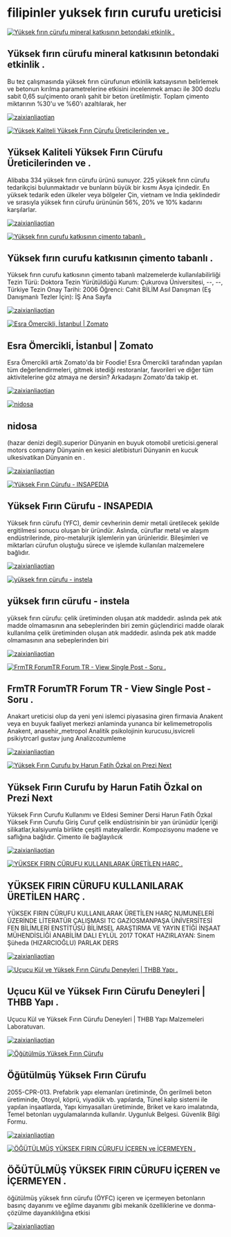# filipinler yuksek fırın curufu ureticisi
<a href="https://mnn.zoosnet.net/LR/Chatpre.aspx?id=MNN94995150&p=https://topgrinding.com/" target="_blank">![Yüksek fırın cürufu mineral katkısının betondaki etkinlik .](https://github.com/technlg/images/blob/main/10.jpg)</a>
## Yüksek fırın cürufu mineral katkısının betondaki etkinlik .
Bu tez çalışmasında yüksek fırın cürufunun etkinlik katsayısının belirlemek ve betonun kırılma parametrelerine etkisini incelenmek amacı ile 300 dozlu sabit 0,65 su/çimento oranlı şahit bir beton üretilmiştir. Toplam çimento miktarının %30'u ve %60'ı azaltılarak, her 
<a href="https://mnn.zoosnet.net/LR/Chatpre.aspx?id=MNN94995150&p=https://topgrinding.com/" target="_blank"><img src="https://github.com/technlg/images/raw/main/chat11.jpg" alt="zaixianliaotian"/></a><a href="//whatsapp.shibangsoft.com/WhatsApp.php" ><img src="https://github.com/technlg/images/raw/main/chat11.png" alt=""></a>
<a href="https://mnn.zoosnet.net/LR/Chatpre.aspx?id=MNN94995150&p=https://topgrinding.com/" target="_blank">![Yüksek Kaliteli Yüksek Fırın Cürufu Üreticilerinden ve .](https://github.com/technlg/images/blob/main/23.jpg)</a>
## Yüksek Kaliteli Yüksek Fırın Cürufu Üreticilerinden ve .
Alibaba 334 yüksek fırın cürufu ürünü sunuyor. 225 yüksek fırın cürufu tedarikçisi bulunmaktadır ve bunların büyük bir kısmı Asya içindedir. En yüksek tedarik eden ülkeler veya bölgeler Çin, vietnam ve India şeklindedir ve sırasıyla yüksek fırın cürufu ürününün 56%, 20% ve 10% kadarını karşılarlar.
<a href="https://mnn.zoosnet.net/LR/Chatpre.aspx?id=MNN94995150&p=https://topgrinding.com/" target="_blank"><img src="https://github.com/technlg/images/raw/main/chat11.jpg" alt="zaixianliaotian"/></a><a href="//whatsapp.shibangsoft.com/WhatsApp.php" ><img src="https://github.com/technlg/images/raw/main/chat11.png" alt=""></a>
<a href="https://mnn.zoosnet.net/LR/Chatpre.aspx?id=MNN94995150&p=https://topgrinding.com/" target="_blank">![Yüksek fırın curufu katkısının çimento tabanlı .](https://github.com/technlg/images/blob/main/13.jpg)</a>
## Yüksek fırın curufu katkısının çimento tabanlı .
Yüksek fırın curufu katkısının çimento tabanlı malzemelerde kullanılabilirliği Tezin Türü: Doktora Tezin Yürütüldüğü Kurum: Çukurova Üniversitesi, --, --, Türkiye Tezin Onay Tarihi: 2006 Öğrenci: Cahit BİLİM Asıl Danışman (Eş Danışmanlı Tezler İçin): İŞ Ana Sayfa 
<a href="https://mnn.zoosnet.net/LR/Chatpre.aspx?id=MNN94995150&p=https://topgrinding.com/" target="_blank"><img src="https://github.com/technlg/images/raw/main/chat11.jpg" alt="zaixianliaotian"/></a><a href="//whatsapp.shibangsoft.com/WhatsApp.php" ><img src="https://github.com/technlg/images/raw/main/chat11.png" alt=""></a>
<a href="https://mnn.zoosnet.net/LR/Chatpre.aspx?id=MNN94995150&p=https://topgrinding.com/" target="_blank">![Esra Ömercikli, İstanbul | Zomato](https://github.com/technlg/images/blob/main/16.jpg)</a>
## Esra Ömercikli, İstanbul | Zomato
Esra Ömercikli artık Zomato'da bir Foodie! Esra Ömercikli tarafından yapılan tüm değerlendirmeleri, gitmek istediği restoranlar, favorileri ve diğer tüm aktivitelerine göz atmaya ne dersin? Arkadaşını Zomato'da takip et.
<a href="https://mnn.zoosnet.net/LR/Chatpre.aspx?id=MNN94995150&p=https://topgrinding.com/" target="_blank"><img src="https://github.com/technlg/images/raw/main/chat11.jpg" alt="zaixianliaotian"/></a><a href="//whatsapp.shibangsoft.com/WhatsApp.php" ><img src="https://github.com/technlg/images/raw/main/chat11.png" alt=""></a>
<a href="https://mnn.zoosnet.net/LR/Chatpre.aspx?id=MNN94995150&p=https://topgrinding.com/" target="_blank">![nidosa](https://github.com/technlg/images/blob/main/47.jpg)</a>
## nidosa
(hazar denizi degil).superior Dünyanin en buyuk otomobil ureticisi.general motors company Dünyanin en kesici aletibisturi Dünyanin en kucuk ulkesivatikan Dünyanin en .
<a href="https://mnn.zoosnet.net/LR/Chatpre.aspx?id=MNN94995150&p=https://topgrinding.com/" target="_blank"><img src="https://github.com/technlg/images/raw/main/chat11.jpg" alt="zaixianliaotian"/></a><a href="//whatsapp.shibangsoft.com/WhatsApp.php" ><img src="https://github.com/technlg/images/raw/main/chat11.png" alt=""></a>
<a href="https://mnn.zoosnet.net/LR/Chatpre.aspx?id=MNN94995150&p=https://topgrinding.com/" target="_blank">![Yüksek Fırın Cürufu - INSAPEDIA](https://github.com/technlg/images/blob/main/20.jpg)</a>
## Yüksek Fırın Cürufu - INSAPEDIA
Yüksek fırın cürufu (YFC), demir cevherinin demir metali üretilecek şekilde ergitilmesi sonucu oluşan bir üründür. Aslında, cüruflar metal ve alaşım endüstrilerinde, piro-metalurjik işlemlerin yan ürünleridir. Bileşimleri ve miktarları cürufun oluştuğu sürece ve işlemde kullanılan malzemelere bağlıdır.
<a href="https://mnn.zoosnet.net/LR/Chatpre.aspx?id=MNN94995150&p=https://topgrinding.com/" target="_blank"><img src="https://github.com/technlg/images/raw/main/chat11.jpg" alt="zaixianliaotian"/></a><a href="//whatsapp.shibangsoft.com/WhatsApp.php" ><img src="https://github.com/technlg/images/raw/main/chat11.png" alt=""></a>
<a href="https://mnn.zoosnet.net/LR/Chatpre.aspx?id=MNN94995150&p=https://topgrinding.com/" target="_blank">![yüksek fırın cürufu - instela](https://github.com/technlg/images/blob/main/15.jpg)</a>
## yüksek fırın cürufu - instela
yüksek fırın cürufu: çelik üretiminden oluşan atık maddedir. aslında pek atık madde olmamasının ana sebeplerinden biri zemin güçlendirici madde olarak kullanılma çelik üretiminden oluşan atık maddedir. aslında pek atık madde olmamasının ana sebeplerinden biri 
<a href="https://mnn.zoosnet.net/LR/Chatpre.aspx?id=MNN94995150&p=https://topgrinding.com/" target="_blank"><img src="https://github.com/technlg/images/raw/main/chat11.jpg" alt="zaixianliaotian"/></a><a href="//whatsapp.shibangsoft.com/WhatsApp.php" ><img src="https://github.com/technlg/images/raw/main/chat11.png" alt=""></a>
<a href="https://mnn.zoosnet.net/LR/Chatpre.aspx?id=MNN94995150&p=https://topgrinding.com/" target="_blank">![FrmTR ForumTR Forum TR - View Single Post - Soru .](https://github.com/technlg/images/blob/main/28.jpg)</a>
## FrmTR ForumTR Forum TR - View Single Post - Soru .
Anakart ureticisi olup da yeni yeni islemci piyasasina giren firmavia Anakent veya en buyuk faaliyet merkezi anlaminda yunanca bir kelimemetropolis Anakent, anasehir_metropol Analitik psikolojinin kurucusu,isvicreli psikiytrcarl gustav jung Analizcozumleme
<a href="https://mnn.zoosnet.net/LR/Chatpre.aspx?id=MNN94995150&p=https://topgrinding.com/" target="_blank"><img src="https://github.com/technlg/images/raw/main/chat11.jpg" alt="zaixianliaotian"/></a><a href="//whatsapp.shibangsoft.com/WhatsApp.php" ><img src="https://github.com/technlg/images/raw/main/chat11.png" alt=""></a>
<a href="https://mnn.zoosnet.net/LR/Chatpre.aspx?id=MNN94995150&p=https://topgrinding.com/" target="_blank">![Yüksek Fırın Curufu by Harun Fatih Özkal on Prezi Next](https://github.com/technlg/images/blob/main/10.jpg)</a>
## Yüksek Fırın Curufu by Harun Fatih Özkal on Prezi Next
Yüksek Fırın Curufu Kullanımı ve Eldesi Seminer Dersi Harun Fatih Özkal Yüksek Fırın Curufu Giriş Curuf çelik endüstrisinin bir yan ürünüdür İçeriği silikatlar,kalsiyumla birlikte çeşitli mateyallerdir. Kompozisyonu madene ve saflığına bağlıdır. Çimento ile bağlayılıcık
<a href="https://mnn.zoosnet.net/LR/Chatpre.aspx?id=MNN94995150&p=https://topgrinding.com/" target="_blank"><img src="https://github.com/technlg/images/raw/main/chat11.jpg" alt="zaixianliaotian"/></a><a href="//whatsapp.shibangsoft.com/WhatsApp.php" ><img src="https://github.com/technlg/images/raw/main/chat11.png" alt=""></a>
<a href="https://mnn.zoosnet.net/LR/Chatpre.aspx?id=MNN94995150&p=https://topgrinding.com/" target="_blank">![YÜKSEK FIRIN CÜRUFU KULLANILARAK ÜRETİLEN HARÇ .](https://github.com/technlg/images/blob/main/36.jpg)</a>
## YÜKSEK FIRIN CÜRUFU KULLANILARAK ÜRETİLEN HARÇ .
YÜKSEK FIRIN CÜRUFU KULLANILARAK ÜRETİLEN HARÇ NUMUNELERİ ÜZERİNDE LİTERATÜR ÇALIŞMASI TC GAZİOSMANPAŞA ÜNİVERSİTESİ FEN BİLİMLERİ ENSTİTÜSÜ BİLİMSEL ARAŞTIRMA VE YAYIN ETİĞİ İNŞAAT MÜHENDİSLİĞİ ANABİLİM DALI EYLÜL 2017 TOKAT HAZIRLAYAN: Sinem Şüheda (HIZARCIOĞLU) PARLAK DERS
<a href="https://mnn.zoosnet.net/LR/Chatpre.aspx?id=MNN94995150&p=https://topgrinding.com/" target="_blank"><img src="https://github.com/technlg/images/raw/main/chat11.jpg" alt="zaixianliaotian"/></a><a href="//whatsapp.shibangsoft.com/WhatsApp.php" ><img src="https://github.com/technlg/images/raw/main/chat11.png" alt=""></a>
<a href="https://mnn.zoosnet.net/LR/Chatpre.aspx?id=MNN94995150&p=https://topgrinding.com/" target="_blank">![Uçucu Kül ve Yüksek Fırın Cürufu Deneyleri | THBB Yapı .](https://github.com/technlg/images/blob/main/5.jpg)</a>
## Uçucu Kül ve Yüksek Fırın Cürufu Deneyleri | THBB Yapı .
Uçucu Kül ve Yüksek Fırın Cürufu Deneyleri | THBB Yapı Malzemeleri Laboratuvarı.
<a href="https://mnn.zoosnet.net/LR/Chatpre.aspx?id=MNN94995150&p=https://topgrinding.com/" target="_blank"><img src="https://github.com/technlg/images/raw/main/chat11.jpg" alt="zaixianliaotian"/></a><a href="//whatsapp.shibangsoft.com/WhatsApp.php" ><img src="https://github.com/technlg/images/raw/main/chat11.png" alt=""></a>
<a href="https://mnn.zoosnet.net/LR/Chatpre.aspx?id=MNN94995150&p=https://topgrinding.com/" target="_blank">![Öğütülmüş Yüksek Fırın Cürufu](https://github.com/technlg/images/blob/main/24.jpg)</a>
## Öğütülmüş Yüksek Fırın Cürufu
2055-CPR-013. Prefabrik yapı elemanları üretiminde, Ön gerilmeli beton üretiminde, Otoyol, köprü, viyadük vb. yapılarda, Tünel kalıp sistemi ile yapılan inşaatlarda, Yapı kimyasalları üretiminde, Briket ve karo imalatında, Temel betonları uygulamalarında kullanılır. Uygunluk Belgesi. Güvenlik Bilgi Formu.
<a href="https://mnn.zoosnet.net/LR/Chatpre.aspx?id=MNN94995150&p=https://topgrinding.com/" target="_blank"><img src="https://github.com/technlg/images/raw/main/chat11.jpg" alt="zaixianliaotian"/></a><a href="//whatsapp.shibangsoft.com/WhatsApp.php" ><img src="https://github.com/technlg/images/raw/main/chat11.png" alt=""></a>
<a href="https://mnn.zoosnet.net/LR/Chatpre.aspx?id=MNN94995150&p=https://topgrinding.com/" target="_blank">![ÖĞÜTÜLMÜŞ YÜKSEK FIRIN CÜRUFU İÇEREN ve İÇERMEYEN .](https://github.com/technlg/images/blob/main/54.jpg)</a>
## ÖĞÜTÜLMÜŞ YÜKSEK FIRIN CÜRUFU İÇEREN ve İÇERMEYEN .
öğütülmüş yüksek fırın cürufu (ÖYFC) içeren ve içermeyen betonların basınç dayanımı ve eğilme dayanımı gibi mekanik özelliklerine ve donma-çözülme dayanıklılığına etkisi
<a href="https://mnn.zoosnet.net/LR/Chatpre.aspx?id=MNN94995150&p=https://topgrinding.com/" target="_blank"><img src="https://github.com/technlg/images/raw/main/chat11.jpg" alt="zaixianliaotian"/></a><a href="//whatsapp.shibangsoft.com/WhatsApp.php" ><img src="https://github.com/technlg/images/raw/main/chat11.png" alt=""></a>
